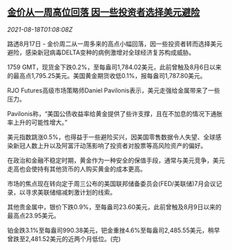<!--1629250263000-->
[金价从一周高位回落 因一些投资者选择美元避险](https://cn.reuters.com/article/global-precious-metals-0817-tues-idCNKBS2FJ022)
------

<div><i>2021-08-18T01:08:08Z</i></div><p>路透8月17日 - 金价周二从一周多来的高点小幅回落，因一些投资者转而选择美元避险，感染新冠病毒DELTA变种的病例激增对全球经济复苏构成威胁。</p><p>1759 GMT，现货金下跌0.2%，至每盎司1,784.02美元，此前曾触及8月6日以来的最高点1,795.25美元。美国黄金期货收低0.1%，报每盎司1,787.80美元。</p><p>RJO Futures高级市场策略师Daniel Pavilonis表示，美元走强给金属带来了一些压力。</p><p>Pavilonis称，“美国公债收益率给黄金提供了些许支撑，且在不加息的情况下通胀率上升的可能性增大。”</p><p>美元指数跳涨0.5%，也得益于一些避险买兴，因美国零售数据令人失望、全球感染新冠人数上升以及阿富汗动荡影响了投资者对股票等高风险资产的偏好。</p><p>在政治和金融不稳定时期，黄金作为一种安全的保值手段，通常与美元竞争，美元走高也会使持有其他货币的人购买黄金的成本更高。</p><p>市场的焦点现在转向定于周三公布的美国联邦储备委员会(FED/美联储)7月会议记录，以寻求美联储缩减刺激计划的线索。</p><p>其他贵金属中，银价下跌0.9%，至每盎司23.60美元，此前曾触及8月9日以来的最高点23.95美元。</p><p>铂金跌3.1%至每盎司990.38美元，钯金重挫4.6%至每盎司2,485.55美元，稍早曾跌至2,481.52美元的近两个月低位。(完)</p>
